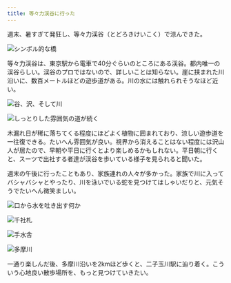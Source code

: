 ```yaml
---
title: 等々力渓谷に行った
---
```

週末、暑すぎて発狂し、等々力渓谷（とどろきけいこく）で涼んできた。

![](https://lh3.googleusercontent.com/xBrbZ2asy190kuRiIlTOsYHl16afPjYHennX5mWOLNkY8up5aBY3GyJ9vDZVh6Eu0bPDAnkz8NFv4Xz6xOhYPJ1XusYNtYu_OV_H7AcbxIr2rnbhVorHXK4D5ui50nY-J4aG0FTObb9kI6AINIGVNak "シンボル的な橋")

等々力渓谷は、東京駅から電車で40分ぐらいのところにある渓谷。都内唯一の渓谷らしい。渓谷のプロではないので、詳しいことは知らない。崖に挟まれた川沿いに、数百メートルほどの遊歩道がある。川の水には触れられそうなほど近い。

![](https://lh6.googleusercontent.com/9DzTDO4evN42exPwsk60a7122yLgxz9vcIqpjPBV3scZU1Pw951v0WRjpoRZQkFrWyKxvovdzXH_YONuQnR6nXYASr9YJb29SHLiHiKejyKbpaosBcaWLEx_Wl_jnyxLs2AMiXRIB0I17HfdsfkSGoA "谷、沢、そして川")

![](https://lh5.googleusercontent.com/sootLWIEIVlpeLrJld9eDY91N5Ye0mUyGojVMlZ8XmGauWWN5gqRLGwu8gWKvQNy_4TkawoMikSpKdgX2m_AreBLkTL-7sZ4QEdzvlbFsb01p1aOUsIDmolUfv_wx5OWwU0dL1_ERRadgmXXR1kMMl4 "しっとりした雰囲気の道が続く")

木漏れ日が稀に落ちてくる程度にほどよく植物に囲まれており、涼しい遊歩道を一往復できる。たいへん雰囲気が良い。視界から消えることはない程度には沢山人が居たので、早朝や平日に行くとより楽しめるかもしれない。平日朝に行くと、スーツで出社する者達が渓谷を歩いている様子を見られると聞いた。

週末の午後に行ったこともあり、家族連れの人々が多かった。家族で川に入ってバシャバシャとやったり、川を泳いでいる蛇を見つけてはしゃいだりと、元気そうでたいへん微笑ましい。

![](https://lh6.googleusercontent.com/8nkWchEJkiHbMkM1sn9cqCV4lKqb1VxFLHQvDnfCX2jyXfWqlb758-vYXaPh9UK20ePrIH8O1J_dGgUgeYnwia-XatsTTlXpSY_-mcjWuEJYueJH2FFrfcZDLbmSFkJvdpN51Q64rpHs8lpNnkc7SyA "口から水を吐き出す何か")

![](https://lh4.googleusercontent.com/DZCW_q_-PCpkq5ZfHdlJFe_ojAXR5z7KTjaC9zPWlfRrj922Gma9ckJ8Ip-vO6hVJFHg3N5myOCLKNZ_XxMa2jN-_1PMnOG3Fx9kUMtAmubyEm-4rqwAVt_IbJ5gsj351FRi4wbFdlMfIBP_-sjmVBE "千社札")

![](https://lh6.googleusercontent.com/geT9DdzALwAMcf4baLnxYF3NTD0IaupqS0oDINIHvGJw48n0NAbHtBw7pUGnGIY2_TsOLhBKgfiZjtDYREv7QrPd8s1Ei_a-UtqWNjaLVHJyxRBQkEkDLSYAT0rlMPHJf0WA0vbXGtvH3k5bIazv6BU "手水舎")

![](https://lh6.googleusercontent.com/l03xWm10vl4yGlRaAq0EoPiNPYzz3Iu1uKTH1_DFeNcvBe_v-eS89nPi6Q1pfAervb5KkfizB0gMaHMqjivPjAGvKrFwdXmnqFxftI7Z5Gp2v_Rn2R5ua8P1Xbtm1TbXfZc_jnnMsiIUMFxy1mwn9pE "多摩川")

一通り楽しんだ後、多摩川沿いを2kmほど歩くと、二子玉川駅に辿り着く。こういう心地良い散歩場所を、もっと見つけていきたい。
